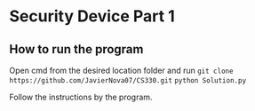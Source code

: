 # Security Device Part 1 #

## How to run the program ##
Open cmd from the desired location folder and run
``` git clone https://github.com/JavierNova07/CS330.git ```
``` python Solution.py ```

Follow the instructions by the program.